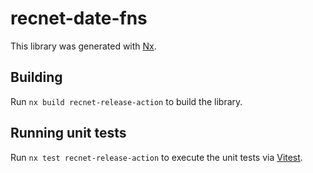 # recnet-date-fns

This library was generated with [Nx](https://nx.dev).

## Building

Run `nx build recnet-release-action` to build the library.

## Running unit tests

Run `nx test recnet-release-action` to execute the unit tests via [Vitest](https://vitest.dev/).
